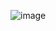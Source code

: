 ![image](https://user-images.githubusercontent.com/89778620/224567990-30b01568-db16-4c11-a4d5-1b39ee12f7fb.png)
